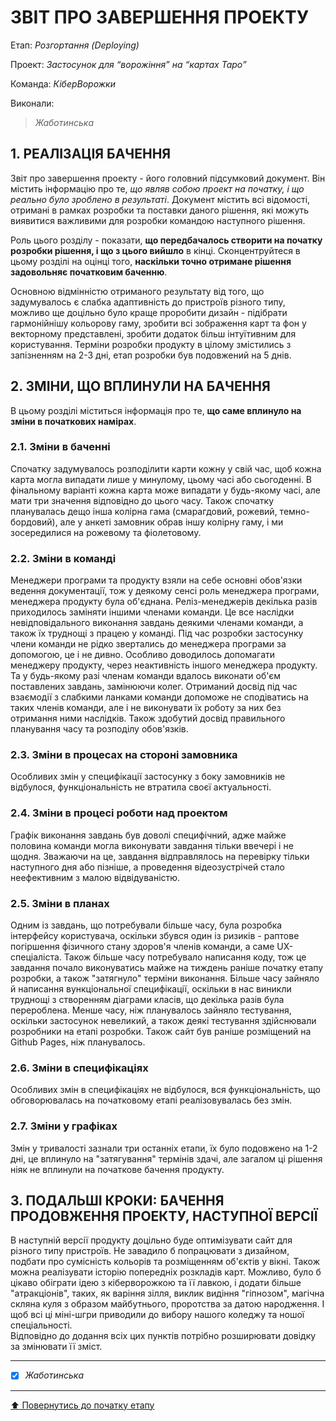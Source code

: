 ﻿# ЗВІТ ПРО ЗАВЕРШЕННЯ ПРОЕКТУ

Етап: *Розгортання (Deploying)*

Проект: *Застосунок для “ворожіння” на “картах Таро”*

Команда: *КіберВорожки*

Виконали:
>*Жаботинська*

##  **1. РЕАЛІЗАЦІЯ БАЧЕННЯ**

Звіт про завершення проекту - його головний підсумковий документ. Він містить інформацію про те, *що являв собою проект на початку, і що реально було зроблено в результаті*. Документ містить всі відомості, отримані в рамках розробки та поставки даного рішення, які можуть виявитися важливими для розробки командою наступного рішення. 

Роль цього розділу - показати, **що передбачалось створити на початку розробки рішення, і що з цього вийшло** в кінці. Сконцентруйтеся в цьому розділі на оцінці того, **наскільки точно отримане рішення задовольняє початковим баченню**.

Основною відмінністю отриманого результату від того, що задумувалось є слабка адаптивність до пристроїв різного типу, можливо ще доцільно було краще проробити дизайн - підібрати гармонійнішу кольорову гаму, зробити всі зображення карт та фон у векторному представлені, зробити додаток більш інтуїтивним для користування. Терміни розробки продукту в цілому змістились з запізненням на 2-3 дні, етап розробки був подовжений на 5 днів. 

##  **2. ЗМІНИ, ЩО ВПЛИНУЛИ НА БАЧЕННЯ**
В цьому розділі міститься інформація про те, **що саме вплинуло на зміни в початкових намірах**. 

### **2.1. Зміни в баченні**

Спочатку задумувалось розподілити карти кожну у свій час, щоб кожна карта могла випадати лише у минулому, цьому часі або сьогоденні. В фінальному варіанті кожна карта може випадати у будь-якому часі, але мати три значення відповідно до цього часу.
Також спочатку планувалась дещо інша колірна гама (смарагдовий, рожевий, темно-бордовий), але у анкеті замовник обрав іншу колірну гаму, і ми зосередилися на рожевому та фіолетовому.

### **2.2. Зміни в команді**

Менеджери програми та продукту взяли на себе основні обов'язки ведення документації, тож у деякому сенсі роль менеджера програми, менеджера продукту була об'єднана. Реліз-менеджерів декілька разів приходилось заміняти іншими членами команди. Це все наслідки невідповідального виконання завдань деякими членами команди, а також їх труднощі з працею у команді.
Під час розробки застосунку члени команди не рідко звертались до менеджера програми за допомогою, це і не дивно. Особливо доводилось допомагати менеджеру продукту, через неактивність іншого менеджера продукту.
Та у будь-якому разі членам команди вдалось виконати об'єм поставлених завдань, замінюючи колег. Отриманий досвід під час взаємодії з слабкими ланками команди допоможе не сподіватись на таких членів команди, але і не виконувати їх роботу за них без отримання ними наслідків. Також здобутий досвід правильного планування часу та розподілу обов'язків.

###  **2.3. Зміни в процесах на стороні замовника** 

Особливих змін у специфікації застосунку з боку замовників не відбулося, функціональність не втратила своєї актуальності. 

###  **2.4. Зміни в процесі роботи над проектом**

Графік виконання завдань був доволі специфічний, адже майже половина команди могла виконувати завдання тільки ввечері і не щодня. Зважаючи на це, завдання відправлялось на перевірку тільки наступного дня або пізніше, а проведення відеозустрічей стало неефективним з малою відвідуваністю. 

###  **2.5. Зміни в планах**

Одним із завдань, що потребували більше часу, була розробка інтерфейсу користувача, оскільки збувся один із ризиків - раптове погіршення фізичного стану здоров'я членів команди, а саме UX-спеціаліста.
Також більше часу потребувало написання коду, тож це завдання почало виконуватись майже на тиждень раніше початку етапу розробки, а також "затягнуло" терміни виконання. Більше часу зайняло й написання вункціональної специфікації, оскільки в нас виникли труднощі з створенням діаграми класів, що декілька разів була перероблена.
Менше часу, ніж планувалось зайняло тестування, оскільки застосунок невеликий, а також деякі тестування здійснювали розробники на етапі розробки. Також сайт був раніше розміщений на Github Pages, ніж планувалось.

###  **2.6. Зміни в специфікаціях**

Особливих змін в специфікаціях не відбулося, вся функціональність, що обговорювалась на початковому етапі реалізовувалась без змін.

###  **2.7. Зміни у графіках**

Змін у тривалості зазнали три останніх етапи, їх було подовжено на 1-2 дні, це вплинуло на "затягування" термінів здачі, але загалом ці рішення ніяк не вплинули на початкове бачення продукту.

## **3. ПОДАЛЬШІ КРОКИ: БАЧЕННЯ ПРОДОВЖЕННЯ ПРОЕКТУ, НАСТУПНОЇ ВЕРСІЇ**

В наступній версії продукту доцільно буде оптимізувати сайт для різного типу пристроїв. Не завадило б попрацювати з дизайном, подбати про сумісність кольорів та розміщенням об'єктів у вікні. Також можна реалізувати історію попередніх розкладів карт.
Можливо, було б цікаво обіграти ідею з кіберворожкою та її лавкою, і додати більше "атракціонів", таких, як варіння зілля, виклик видіння "гіпнозом", магічна скляна куля з образом майбутнього, проротства за датою народження. І щоб всі ці міні-шгри приводили до вибору нашого коледжу та ношої спеціальності.  
Відповідно до додання всіх цих пунктів потрібно розширювати довідку за змінювати її зміст.

---

- [x] *Жаботинська*

---
[:arrow_up: Повернутись до початку етапу](/docs/5.Deploying/README.md)



